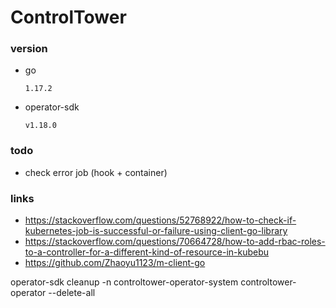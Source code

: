 # ControlTower
### version
+ go
  
    `1.17.2`
+ operator-sdk

    `v1.18.0`
### todo
+ check error job (hook + container)

### links
+ https://stackoverflow.com/questions/52768922/how-to-check-if-kubernetes-job-is-successful-or-failure-using-client-go-library
+ https://stackoverflow.com/questions/70664728/how-to-add-rbac-roles-to-a-controller-for-a-different-kind-of-resource-in-kubebu
+ https://github.com/Zhaoyu1123/m-client-go

operator-sdk cleanup -n controltower-operator-system controltower-operator --delete-all